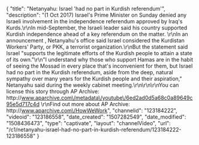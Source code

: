 {
    "title": "Netanyahu: Israel 'had no part in Kurdish referendum'",
    "description": "(1 Oct 2017) Israel's Prime Minister on Sunday denied any Israeli involvement in the independence referendum approved by Iraq's Kurds.\r\nIn mid-September, the Israeli leader said his country supported Kurdish independence ahead of a key referendum on the matter. \r\nIn an announcement , Netanyahu's office said Israel considered the Kurdistan Workers' Party, or PKK, a terrorist organization.\r\nBut the statement said Israel \"supports the legitimate efforts of the Kurdish people to attain a state of its own.\"\r\n\"I understand why those who support Hamas are in the habit of seeing the Mossad in every place that's inconvenient for them, but Israel had no part in the Kurdish referendum, aside from the deep, natural sympathy over many years for the Kurdish people and their aspiration,\"  Netanyahu said during the weekly cabinet meeting.\r\n\r\n\r\nYou can license this story through AP Archive: http:\/\/www.aparchive.com\/metadata\/youtube\/6ed2ad0d5a68c0a89649c95e5d717c4d \r\nFind out more about AP Archive: http:\/\/www.aparchive.com\/HowWeWork",
    "channelid": "123184222",
    "videoid": "123186558",
    "date_created": "1507282549",
    "date_modified": "1508436473",
    "type": "captivate",
    "layout": "channelVideo",
    "url": "\/c1\/netanyahu-israel-had-no-part-in-kurdish-referendum\/123184222-123186558"
}